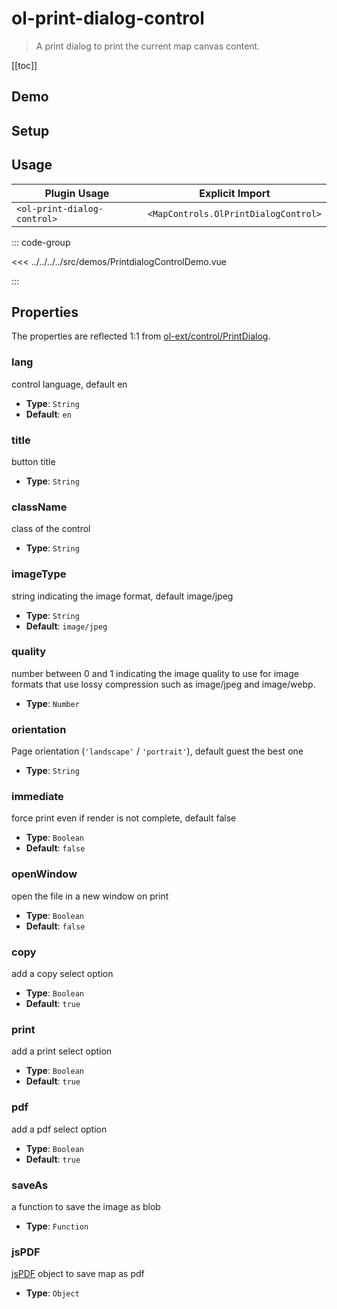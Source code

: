 # ol-print-dialog-control

> A print dialog to print the current map canvas content.

[[toc]]

## Demo

<script setup lang="ts">
import PrintdialogControlDemo from "@demos/PrintdialogControlDemo.vue"
</script>
<ClientOnly>
<PrintdialogControlDemo />
</ClientOnly>

## Setup

<!--@include: ../../mapcontrols.plugin.md-->

## Usage

| Plugin Usage                |           Explicit Import            |
| --------------------------- | :----------------------------------: |
| `<ol-print-dialog-control>` | `<MapControls.OlPrintDialogControl>` |

::: code-group

<<< ../../../../src/demos/PrintdialogControlDemo.vue

:::

## Properties

The properties are reflected 1:1 from [ol-ext/control/PrintDialog](https://viglino.github.io/ol-ext/doc/doc-pages/ol.control.PrintDialog.html).

### lang

control language, default en

- **Type**: `String`
- **Default**: `en`

### title

button title

- **Type**: `String`

### className

class of the control

- **Type**: `String`

### imageType

string indicating the image format, default image/jpeg

- **Type**: `String`
- **Default**: `image/jpeg`

### quality

number between 0 and 1 indicating the image quality to use for image formats that use lossy compression such as image/jpeg and image/webp.

- **Type**: `Number`

### orientation

Page orientation (`'landscape'` / `'portrait'`), default guest the best one

- **Type**: `String`

### immediate

force print even if render is not complete, default false

- **Type**: `Boolean`
- **Default**: `false`

### openWindow

open the file in a new window on print

- **Type**: `Boolean`
- **Default**: `false`

### copy

add a copy select option

- **Type**: `Boolean`
- **Default**: `true`

### print

add a print select option

- **Type**: `Boolean`
- **Default**: `true`

### pdf

add a pdf select option

- **Type**: `Boolean`
- **Default**: `true`

### saveAs

a function to save the image as blob

- **Type**: `Function`

### jsPDF

[jsPDF](https://www.npmjs.com/package/jspdf) object to save map as pdf

- **Type**: `Object`
